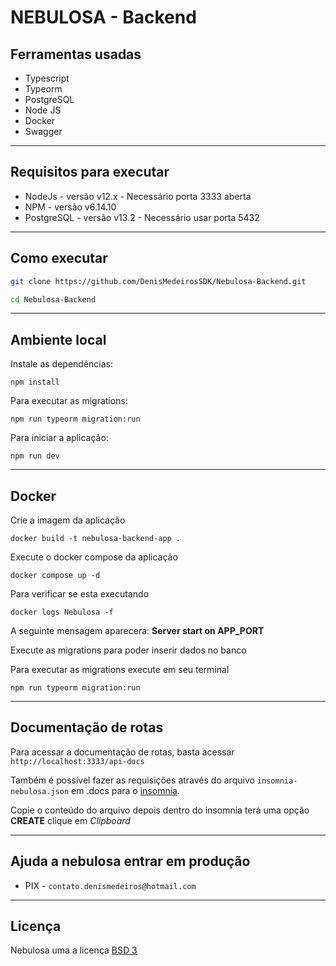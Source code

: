 # NEBULOSA - Backend

## Ferramentas usadas

- Typescript
- Typeorm
- PostgreSQL
- Node JS
- Docker
- Swagger

---

## Requisitos para executar

- NodeJs - versão v12.x - Necessário porta 3333 aberta
- NPM - versão v6.14.10
- PostgreSQL - versão v13.2 - Necessário usar porta 5432

---

## Como executar

```bash
git clone https://github.com/DenisMedeirosSDK/Nebulosa-Backend.git

cd Nebulosa-Backend
```

---

## Ambiente local

Instale as dependências:

`npm install`

Para executar as migrations:

`npm run typeorm migration:run`

Para iniciar a aplicação:

`npm run dev`

---

## Docker

Crie a imagem da aplicação

`docker build -t nebulosa-backend-app .`

Execute o docker compose da aplicação

`docker compose up -d`

Para verificar se esta executando

`docker logs Nebulosa -f`

A seguinte mensagem aparecera: **Server start on APP_PORT**

Execute as migrations para poder inserir dados no banco

Para executar as migrations execute em seu terminal

`npm run typeorm migration:run`

---

## Documentação de rotas

Para acessar a documentação de rotas, basta acessar `http://localhost:3333/api-docs`

Também é possível fazer as requisições através do arquivo `insomnia-nebulosa.json` em .docs para o
[insomnia](https://insomnia.rest/).

Copie o conteúdo do arquivo depois dentro do insomnia terá uma opção **CREATE** clique em _Clipboard_

---

## Ajuda a nebulosa entrar em produção

- PIX - `contato.denismedeiros@hotmail.com`

---

## Licença

Nebulosa uma a licença [BSD 3](LICENSE)
